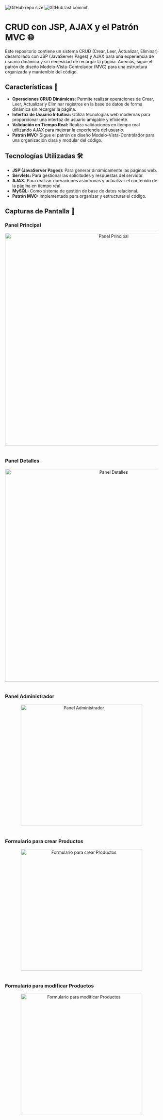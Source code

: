 ![GitHub repo size](https://img.shields.io/github/repo-size/KevinJG994/CRUD_JSP-AJAX) ![GitHub last commit](https://img.shields.io/github/last-commit/KevinJG994/CRUD_JSP-AJAX)

# CRUD con JSP, AJAX y el Patrón MVC 🌐

Este repositorio contiene un sistema CRUD (Crear, Leer, Actualizar, Eliminar) desarrollado con JSP (JavaServer Pages) y AJAX para una experiencia de usuario dinámica y sin necesidad de recargar la página. Además, sigue el patrón de diseño Modelo-Vista-Controlador (MVC) para una estructura organizada y mantenible del código.

## Características 🌟

- **Operaciones CRUD Dinámicas:** Permite realizar operaciones de Crear, Leer, Actualizar y Eliminar registros en la base de datos de forma dinámica sin recargar la página.
- **Interfaz de Usuario Intuitiva:** Utiliza tecnologías web modernas para proporcionar una interfaz de usuario amigable y eficiente.
- **Validación en Tiempo Real:** Realiza validaciones en tiempo real utilizando AJAX para mejorar la experiencia del usuario.
- **Patrón MVC:** Sigue el patrón de diseño Modelo-Vista-Controlador para una organización clara y modular del código.

## Tecnologías Utilizadas 🛠️

- **JSP (JavaServer Pages):** Para generar dinámicamente las páginas web.
- **Servlets:** Para gestionar las solicitudes y respuestas del servidor.
- **AJAX:** Para realizar operaciones asíncronas y actualizar el contenido de la página en tiempo real.
- **MySQL:** Como sistema de gestión de base de datos relacional.
- **Patrón MVC:** Implementado para organizar y estructurar el código.


## Capturas de Pantalla 📸

### Panel Principal
<div align="center">
  <img src="https://github.com/KevinJG994/CRUD_JSP-AJAX/assets/96546093/ce8ea59f-c8ec-43df-b3df-9ce54be021be" alt="Panel Principal" width="700"/>
</div>

<br>

### Panel Detalles
<div align="center">
  <img src="https://github.com/KevinJG994/CRUD_JSP-AJAX/assets/96546093/4f35dffc-bda5-43ff-9b90-3e8beda37235" alt="Panel Detalles" width="700"/>
</div>


<br>

### Panel Administrador
<div align="center">
  <img src="https://github.com/KevinJG994/CRUD_JSP-AJAX/assets/96546093/f2c79793-66bb-4c15-9156-1e5c621f1241" alt="Panel Administrador" width="400"/>
</div>


<br>

### Formulario para crear Productos
<div align="center">
  <img src="https://github.com/KevinJG994/CRUD_JSP-AJAX/assets/96546093/c4297ee7-a905-45cd-9cea-c1b3eb1416ff" alt="Formulario para crear Productos" width="400"/>
</div>


<br>

### Formulario para modificar Productos
<div align="center">
  <img src="https://github.com/KevinJG994/CRUD_JSP-AJAX/assets/96546093/e96c8931-72d1-49f2-af83-1d69945244e8" alt="Formulario para modificar Productos" width="400"/>
</div>

